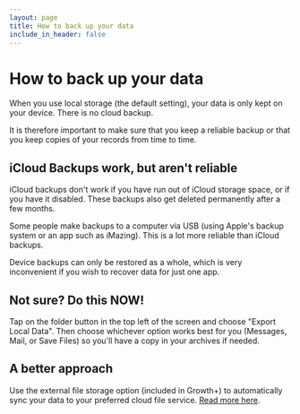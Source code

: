 ```yaml
---
layout: page
title: How to back up your data
include_in_header: false
---
```


# How to back up your data

When you use local storage (the default setting), your data is only kept on your device. There is no cloud backup.

It is therefore important to make sure that you keep a reliable backup or that you keep copies of your records from time to time.

## iCloud Backups work, but aren't reliable

iCloud backups don't work if you have run out of iCloud storage space, or if you have it disabled. These backups also get deleted permanently after a few months.

Some people make backups to a computer via USB (using Apple's backup system or an app such as iMazing). This is a lot more reliable than iCloud backups.

Device backups can only be restored as a whole, which is very inconvenient if you wish to recover data for just one app.

## Not sure? Do this NOW!

Tap on the folder button in the top left of the screen and choose "Export Local Data". Then choose whichever option works best for you (Messages, Mail, or Save Files) so you'll have a copy in your archives if needed.

## A better approach

Use the external file storage option (included in Growth+) to automatically sync your data to your preferred cloud file service. [Read more here](/sync).
